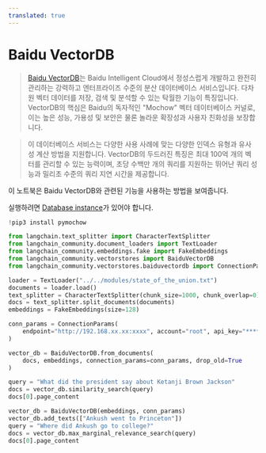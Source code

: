 ```yaml
---
translated: true
---
```


# Baidu VectorDB

>[Baidu VectorDB](https://cloud.baidu.com/product/vdb.html)는 Baidu Intelligent Cloud에서 정성스럽게 개발하고 완전히 관리하는 강력하고 엔터프라이즈 수준의 분산 데이터베이스 서비스입니다. 다차원 벡터 데이터를 저장, 검색 및 분석할 수 있는 탁월한 기능이 특징입니다. VectorDB의 핵심은 Baidu의 독자적인 "Mochow" 벡터 데이터베이스 커널로, 이는 높은 성능, 가용성 및 보안은 물론 놀라운 확장성과 사용자 친화성을 보장합니다.

>이 데이터베이스 서비스는 다양한 사용 사례에 맞는 다양한 인덱스 유형과 유사성 계산 방법을 지원합니다. VectorDB의 두드러진 특징은 최대 100억 개의 벡터를 관리할 수 있는 능력이며, 초당 수백만 개의 쿼리를 지원하는 뛰어난 쿼리 성능과 밀리초 수준의 쿼리 지연 시간을 제공합니다.

이 노트북은 Baidu VectorDB와 관련된 기능을 사용하는 방법을 보여줍니다.

실행하려면 [Database instance](https://cloud.baidu.com/doc/VDB/s/hlrsoazuf)가 있어야 합니다.

```python
!pip3 install pymochow
```

```python
from langchain.text_splitter import CharacterTextSplitter
from langchain_community.document_loaders import TextLoader
from langchain_community.embeddings.fake import FakeEmbeddings
from langchain_community.vectorstores import BaiduVectorDB
from langchain_community.vectorstores.baiduvectordb import ConnectionParams
```

```python
loader = TextLoader("../../modules/state_of_the_union.txt")
documents = loader.load()
text_splitter = CharacterTextSplitter(chunk_size=1000, chunk_overlap=0)
docs = text_splitter.split_documents(documents)
embeddings = FakeEmbeddings(size=128)
```

```python
conn_params = ConnectionParams(
    endpoint="http://192.168.xx.xx:xxxx", account="root", api_key="****"
)

vector_db = BaiduVectorDB.from_documents(
    docs, embeddings, connection_params=conn_params, drop_old=True
)
```

```python
query = "What did the president say about Ketanji Brown Jackson"
docs = vector_db.similarity_search(query)
docs[0].page_content
```

```python
vector_db = BaiduVectorDB(embeddings, conn_params)
vector_db.add_texts(["Ankush went to Princeton"])
query = "Where did Ankush go to college?"
docs = vector_db.max_marginal_relevance_search(query)
docs[0].page_content
```
